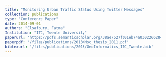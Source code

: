```yaml
---
title: "Monitoring Urban Traffic Status Using Twitter Messages"
collection: publications
type: "Conference Paper"
date: 2014-09-01
authors: "Elsafoury, Fatma"
Institution: "ITC, Twente University"
paperurl: 'https://pdfs.semanticscholar.org/38ae/527f601eb74a0302266284efdda7e4582c41.pdf'
paperpdf: '/files/publications/2013/Msc_thesis_2011.pdf'
bibtexurl: '/files/publications/2013/GeoInformatics_ITC_Twente.bib'
---
```


